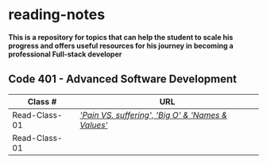 # reading-notes

#### This is a repository for topics that can help the student to scale his progress and offers useful resources for his journey in becoming a professional Full-stack developer

## Code 401 - Advanced Software Development

| **Class #** | **URL** |   
| -------- | -----------|
| Read-Class-01   | *['Pain VS. suffering', 'Big O' & 'Names & Values' ](.\ReadingQuestions.md)*    | 
| Read-Class-01   |      | 
